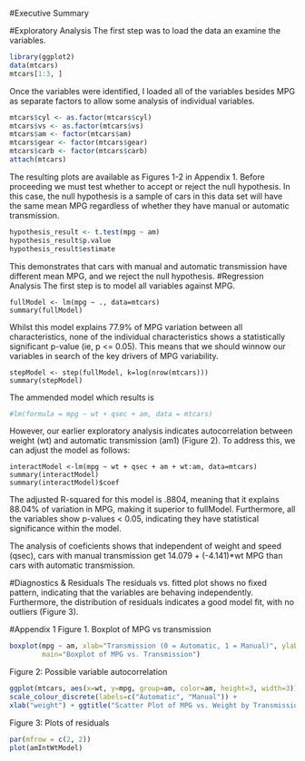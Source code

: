 #Executive Summary

#Exploratory Analysis
The first step was to load the data an examine the variables. 
```r
library(ggplot2)
data(mtcars)
mtcars[1:3, ]
```
Once the variables were identified, I loaded all of the variables besides MPG as separate factors to allow some analysis of individual variables. 
```r
mtcars$cyl <- as.factor(mtcars$cyl)
mtcars$vs <- as.factor(mtcars$vs)
mtcars$am <- factor(mtcars$am)
mtcars$gear <- factor(mtcars$gear)
mtcars$carb <- factor(mtcars$carb)
attach(mtcars)
```
The resulting plots are available as Figures 1-2 in Appendix 1. 
Before proceeding we must test whether to accept or reject the null hypothesis. In this case, the null hypothesis is a sample of cars in this data set will have the same mean MPG regardless of whether they have manual or automatic transmission. 
```r
hypothesis_result <- t.test(mpg ~ am)
hypothesis_result$p.value
hypothesis_result$estimate
```
This demonstrates that cars with manual and automatic transmission have different mean MPG, and we reject the null hypothesis. 
#Regression Analysis
The first step is to model all variables against MPG. 

```{r echo = FALSE, message = FALSE}
fullModel <- lm(mpg ~ ., data=mtcars)
summary(fullModel)
```
Whilst this model explains 77.9% of MPG variation between all characteristics, none of the individual characteristics shows a statistically significant p-value (ie, p <= 0.05). This means that we should winnow our variables in search of the key drivers of MPG variability. 

```{r echo=FALSE, message = FALSE}
stepModel <- step(fullModel, k=log(nrow(mtcars)))
summary(stepModel)
```
The ammended model which results is
```r
#lm(formula = mpg ~ wt + qsec + am, data = mtcars)
```
However, our earlier exploratory analysis indicates autocorrelation between weight (wt) and automatic transmission (am1) (Figure 2). To address this, we can adjust the model as follows:

```{r echo=FALSE, message=FALSE}
interactModel <-lm(mpg ~ wt + qsec + am + wt:am, data=mtcars)
summary(interactModel)
summary(interactModel)$coef
```
The adjusted R-squared for this model is .8804, meaning that it explains 88.04% of variation in MPG, making it superior to fullModel. Furthermore, all the variables show p-values < 0.05, indicating they have statistical significance within the model. 

The analysis of coeficients shows that independent of weight and speed (qsec), cars with manual transmission get 14.079 + (-4.141)*wt MPG than cars with automatic transmission.  

#Diagnostics & Residuals
The residuals vs. fitted plot shows no fixed pattern, indicating that the variables are behaving independently. Furthermore, the distribution of residuals indicates a good model fit, with no outliers (Figure 3). 

#Appendix 1
Figure 1. Boxplot of MPG vs transmission
```r
boxplot(mpg ~ am, xlab="Transmission (0 = Automatic, 1 = Manual)", ylab="MPG",
        main="Boxplot of MPG vs. Transmission")
```
Figure 2: Possible variable autocorrelation 
```r
ggplot(mtcars, aes(x=wt, y=mpg, group=am, color=am, height=3, width=3)) + geom_point() +  
scale_colour_discrete(labels=c("Automatic", "Manual")) + 
xlab("weight") + ggtitle("Scatter Plot of MPG vs. Weight by Transmission")
```
Figure 3: Plots of residuals
```r
par(mfrow = c(2, 2))
plot(amIntWtModel)
```
